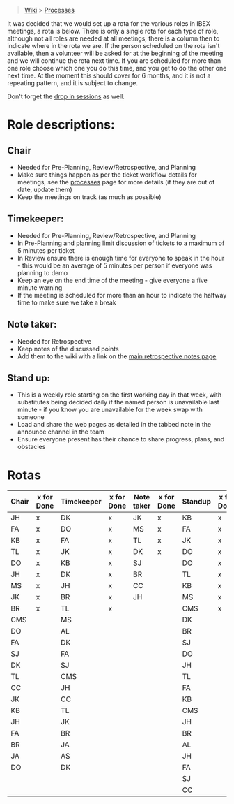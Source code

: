 > [Wiki](Home) > [Processes](Processes)

It was decided that we would set up a rota for the various roles in IBEX meetings, a rota is below. There is only a single rota for each type of role, although not all roles are needed at all meetings, there is a column then to indicate where in the rota we are. If the person scheduled on the rota isn't available, then a volunteer will be asked for at the beginning of the meeting and we will continue the rota next time. If you are scheduled for more than one role choose which one you do this time, and you get to do the other one next time. At the moment this should cover for 6 months, and it is not a repeating pattern, and it is subject to change.

Don't forget the [drop in sessions](https://github.com/ISISComputingGroup/IBEX/wiki/Instrument-Control-Drop-in-Session) as well.

# Role descriptions:
## Chair 
* Needed for Pre-Planning, Review/Retrospective, and Planning
* Make sure things happen as per the ticket workflow details for meetings, see the [processes](Processes) page for more details (if they are out of date, update them)
* Keep the meetings on track (as much as possible)

## Timekeeper:
* Needed for Pre-Planning, Review/Retrospective, and Planning
* In Pre-Planning and planning limit discussion of tickets to a maximum of 5 minutes per ticket
* In Review ensure there is enough time for everyone to speak in the hour - this would be an average of 5 minutes per person if everyone was planning to demo
* Keep an eye on the end time of the meeting - give everyone a five minute warning
* If the meeting is scheduled for more than an hour to indicate the halfway time to make sure we take a break

## Note taker:
* Needed for Retrospective
* Keep notes of the discussed points
* Add them to the wiki with a link on the [main retrospective notes page](Retrospective-Notes)

## Stand up:
* This is a weekly role starting on the first working day in that week, with substitutes being decided daily if the named person is unavailable last minute - if you know you are unavailable for the week swap with someone
* Load and share the web pages as detailed in the tabbed note in the announce channel in the team
* Ensure everyone present has their chance to share progress, plans, and obstacles

# Rotas

| Chair | x for Done | Timekeeper | x for Done | Note taker | x for Done |Standup | x for Done |
| --- | --- | --- | --- | --- | --- |--- | --- |
| JH | x | DK | x | JK | x |KB | x |
| FA | x | DO | x | MS | x |FA | x |
| KB | x | FA | x | TL | x |JK | x |
| TL | x | JK | x | DK | x |DO | x |
| DO | x | KB | x | SJ |  |DO | x |
| JH | x | DK | x | BR |  |TL | x |
| MS | x | JH | x | CC |  |KB | x |
| JK | x | BR | x | JH |  |MS | x |
| BR | x | TL | x |  |  |CMS | x |
| CMS |  | MS |  |  |  |DK |  |
| DO |  | AL |  |  |  |BR |  |
| FA |  | DK |  |  |  |SJ |  |
| SJ |  | FA |  |  |  |DO |  |
| DK |  | SJ |  |  |  |JH |  |
| TL |  | CMS |  |  |  |TL |  |
| CC |  | JH |  |  |  |FA |  |
| JK |  | CC |  |  |  |KB |  |
| KB |  | TL |  |  |  |CMS |  |
| JH |  | JK |  |  |  |JH |  |
| FA |  | BR |  |  |  |BR |  |
| BR |  | JA |  |  |  |AL |  |
| JA |  | AS |  |  |  |JH |  |
| DO |  | DK |  |  |  |FA |  |
|  |  |  |  |  |  |SJ |  |
|  |  |  |  |  |  |CC |  |
